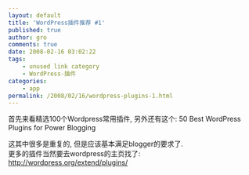 ```yaml
---
layout: default
title: 'WordPress插件推荐 #1'
published: true
author: gro
comments: true
date: 2008-02-16 03:02:22
tags:
    - unused link category
    - WordPress-插件
categories:
    - app
permalink: /2008/02/16/wordpress-plugins-1.html
---
```

首先来看精选100个Wordpress常用插件, 另外还有这个: 50 Best WordPress Plugins for Power Blogging

这其中很多是重复的, 但是应该基本满足blogger的要求了.   
更多的插件当然要去wordpress的主页找了: http://wordpress.org/extend/plugins/